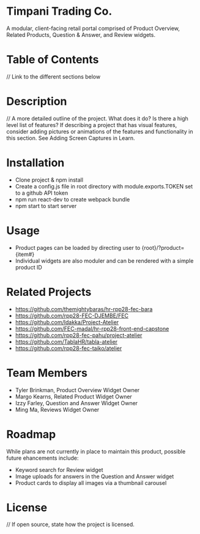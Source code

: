 # Timpani Trading Co.
A modular, client-facing retail portal comprised of Product Overview, Related Products, Question & Answer, and Review widgets.

# Table of Contents
// Link to the different sections below

# Description
// A more detailed outline of the project. What does it do? Is there a high level list of features? If describing a project that has visual features, consider adding pictures or animations of the features and functionality in this section. See Adding Screen Captures in Learn.

# Installation
  * Clone project & npm install
  * Create a config.js file in root directory with module.exports.TOKEN set to a github API token
  * npm run react-dev to create webpack bundle
  * npm start to start server

# Usage
  * Product pages can be loaded by directing user to {root}/?product={item#}
  * Individual widgets are also moduler and can be rendered with a simple product ID

# Related Projects
  * https://github.com/themightybaras/hr-rpp28-fec-bara
  * https://github.com/rpp28-FEC-DJEMBE/FEC
  * https://github.com/Idakka/Project-Atelier
  * https://github.com/FEC-madal/hr-rpp28-front-end-capstone
  * https://github.com/rpp28-fec-pahu/project-atelier
  * https://github.com/TablaHR/tabla-atelier
  * https://github.com/rpp28-fec-taiko/atelier

# Team Members
 * Tyler Brinkman, Product Overview Widget Owner
 * Margo Kearns, Related Product Widget Owner
 * Izzy Farley, Question and Answer Widget Owner
 * Ming Ma, Reviews Widget Owner

# Roadmap
While plans are not currently in place to maintain this product, possible future ehancements include:
  * Keyword search for Review widget
  * Image uploads for answers in the Question and Answer widget
  * Product cards to display all images via a thumbnail carousel


# License
// If open source, state how the project is licensed.
